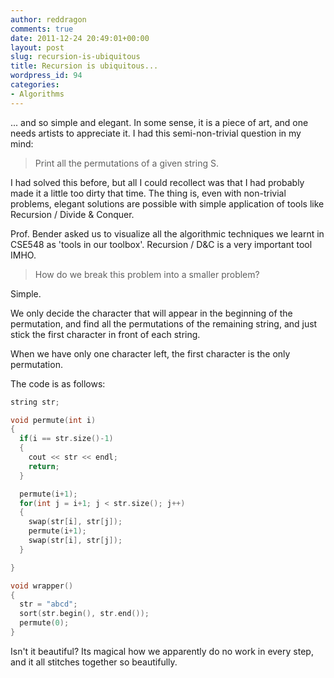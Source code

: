 ```yaml
---
author: reddragon
comments: true
date: 2011-12-24 20:49:01+00:00
layout: post
slug: recursion-is-ubiquitous
title: Recursion is ubiquitous...
wordpress_id: 94
categories:
- Algorithms
---
```


... and so simple and elegant. In some sense, it is a piece of art, and one needs artists to appreciate it. I had this semi-non-trivial question in my mind:


> Print all the permutations of a given string S.


I had solved this before, but all I could recollect was that I had probably made it a little too dirty that time. The thing is, even with non-trivial problems, elegant solutions are possible with simple application of tools like Recursion / Divide & Conquer.

Prof. Bender asked us to visualize all the algorithmic techniques we learnt in CSE548 as 'tools in our toolbox'. Recursion / D&C is a very important tool IMHO.


> How do we break this problem into a smaller problem? 




Simple.

We only decide the character that will appear in the beginning of the permutation, and find all the permutations of the remaining string, and just stick the first character in front of each string.

When we have only one character left, the first character is the only permutation.

The code is as follows:

```cpp
string str;

void permute(int i)
{
  if(i == str.size()-1)
  {     
    cout << str << endl;
    return;     
  }     

  permute(i+1);
  for(int j = i+1; j < str.size(); j++)
  {
    swap(str[i], str[j]);
    permute(i+1);
    swap(str[i], str[j]);
  }

}

void wrapper()
{
  str = "abcd";
  sort(str.begin(), str.end());
  permute(0);
}
```

Isn't it beautiful? Its magical how we apparently do no work
in every step, and it all stitches together so beautifully.

